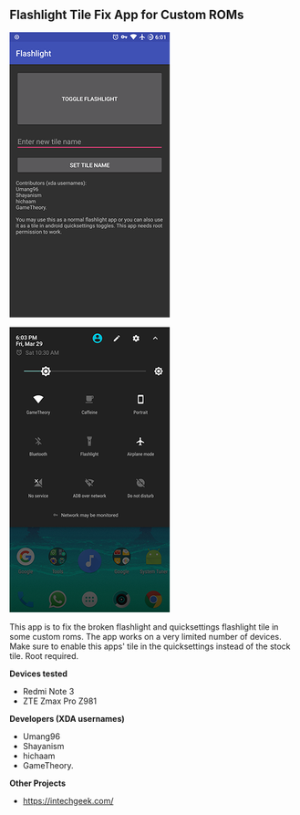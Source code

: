 ## Flashlight Tile Fix App for Custom ROMs
![image](screenshots/app0.png)

![image](screenshots/app1.png)

This app is to fix the broken flashlight and quicksettings flashlight tile in some custom roms. The app works on a very limited number of devices. Make sure to enable this apps' tile in the quicksettings instead of the stock tile. Root required.

**Devices tested**
- Redmi Note 3
- ZTE Zmax Pro Z981

**Developers (XDA usernames)**
- Umang96
- Shayanism
- hichaam
- GameTheory.

**Other Projects**
- https://intechgeek.com/
